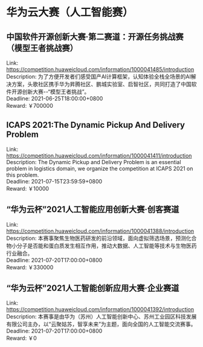 # 华为云大赛（人工智能赛）



## 中国软件开源创新大赛·第二赛道：开源任务挑战赛（模型王者挑战赛）

Link: https://competition.huaweicloud.com/information/1000041485/introduction  
Description: 为了方便开发者们感受国产AI计算框架，认知体验全栈全场景的AI解决方案，头歌社区携手华为昇腾社区、鹏城实验室、启智社区，共同打造了中国软件开源创新大赛--“模型王者挑战”。  
Deadline: 2021-06-25T18:00:00+0800  
Reward: ￥700000  


## ICAPS 2021:The Dynamic Pickup And Delivery Problem

Link: https://competition.huaweicloud.com/information/1000041411/introduction  
Description: The Dynamic Pickup and Delivery Problem is an essential problem in logistics domain, we organize the competition at ICAPS 2021 on this problem.   
Deadline: 2021-07-15T23:59:59+0800  
Reward: ￥10000  


## “华为云杯”2021人工智能应用创新大赛·创客赛道

Link: https://competition.huaweicloud.com/information/1000041388/introduction  
Description: 本赛事聚焦生物医药研发的前沿领域，面向虚拟筛选场景，预测化合物小分子是否能和蛋白质发生相互作用，推动大数据、人工智能等技术与生物医药行业融合。  
Deadline: 2021-07-20T17:00:00+0800  
Reward: ￥330000  


## “华为云杯”2021人工智能创新应用大赛·企业赛道

Link: https://competition.huaweicloud.com/information/1000041392/introduction  
Description: 本赛事是由华为（苏州）人工智能创新中心、苏州工业园区科技发展有限公司主办，以“云聚姑苏，智享未来”为主题，面向全国的人工智能交流赛事。  
Deadline: 2021-07-20T17:00:00+0800  
Reward: ￥0  


